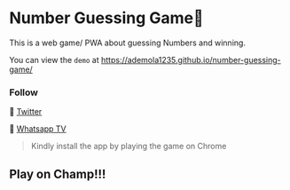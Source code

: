 # Number Guessing Game🔢
This is a web game/ PWA about guessing Numbers and winning.

You can view the `demo` at https://ademola1235.github.io/number-guessing-game/

### Follow
🎯 [Twitter](https://twitter.com/abraham_html)

🎯 [Whatsapp TV](www.bit.ly/Frontend_Channel)

> Kindly install the app by playing the game on Chrome

## Play on Champ!!! 
